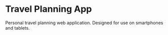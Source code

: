 # Travel Planning App
Personal travel planning web application. Designed for use on smartphones and tablets.
